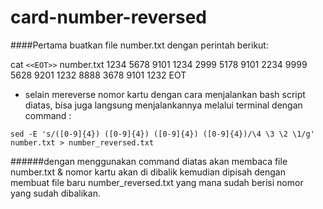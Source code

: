 # card-number-reversed

####Pertama buatkan file number.txt dengan perintah berikut:

cat `<<EOT>>` number.txt 
1234 5678 9101 1234 
2999 5178 9101 2234 
9999 5628 9201 1232 
8888 3678 9101 1232
EOT


* selain mereverse nomor kartu dengan cara menjalankan bash script diatas, bisa juga langsung menjalankannya melalui terminal dengan command :

`sed -E 's/([0-9]{4}) ([0-9]{4}) ([0-9]{4}) ([0-9]{4})/\4 \3 \2 \1/g' number.txt > number_reversed.txt`


######dengan menggunakan command diatas akan membaca file number.txt & nomor kartu akan di dibalik kemudian dipisah dengan membuat file baru number_reversed.txt yang mana sudah berisi nomor yang sudah dibalikan.